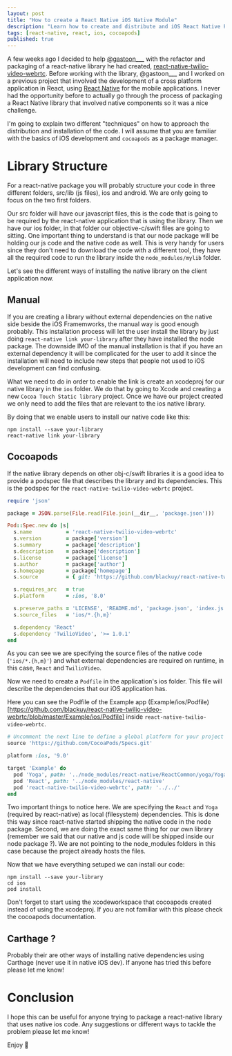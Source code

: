 ```yaml
---
layout: post
title: "How to create a React Native iOS Native Module"
description: "Learn how to create and distribute and iOS React Native Package from scratch"
tags: [react-native, react, ios, cocoapods]
published: true
---
```


A few weeks ago I decided to help [@gastoon\_\_\_](https://twitter.com/gastoon___) with the refactor and packaging of a react-native library he had created, [react-native-twilio-video-webrtc](https://github.com/blackuy/react-native-twilio-video-webrtc). Before working with the library, @gastoon___ and I worked on a previous project that involved the development of a cross platform application in React, using [React Native](https://facebook.github.io/react-native/) for the mobile applications. I never had the opportunity before to actually go through the process of packaging a React Native library that involved native components so it was a nice challenge.

I'm going to explain two different "techniques" on how to approach the distribution and installation of the code. I will assume that you are familiar with the basics of iOS development and `cocoapods` as a package manager.

# Library Structure

For a react-native package you will probably structure your code in three different folders, src/lib (js files), ios and android. We are only going to focus on the two first folders.

Our src folder will have our javascript files, this is the code that is going to be required by the react-native application that is using the library. Then we have our ios folder, in that folder our objective-c/swift files are going to sitting. One important thing to understand is that our node package will be holding our js code and the native code as well. This is very handy for users since they don't need to download the code with a different tool, they have all the required code to run the library inside the `node_modules/mylib` folder.

Let's see the different ways of installing the native library on the client application now.

## Manual

If you are creating a library without external dependencies on the native side beside the iOS Framemworks, the manual way is good enough probably. This installation process will let the user install the library by just doing `react-native link your-library` after they have installed the node package. The downside IMO of the manual installation is that if you have an external dependency it will be complicated for the user to add it since the installation will need to include new steps that people not used to iOS development can find confusing.

What we need to do in order to enable the link is create an xcodeproj for our native library in the `ios` folder. We do that by going to Xcode and creating a new `Cocoa Touch Static library` project. Once we have our project created we only need to add the files that are relevant to the ios native library.

By doing that we enable users to install our native code like this:

```shell
npm install --save your-library
react-native link your-library
```

## Cocoapods

If the native library depends on other obj-c/swift libraries it is a good idea to provide a podspec file that describes the library and its dependencies. This is the podspec for the `react-native-twilio-video-webrtc` project.

```ruby
require 'json'

package = JSON.parse(File.read(File.join(__dir__, 'package.json')))

Pod::Spec.new do |s|
  s.name           = 'react-native-twilio-video-webrtc'
  s.version        = package['version']
  s.summary        = package['description']
  s.description    = package['description']
  s.license        = package['license']
  s.author         = package['author']
  s.homepage       = package['homepage']
  s.source         = { git: 'https://github.com/blackuy/react-native-twilio-video-web-rtc', tag: s.version }

  s.requires_arc   = true
  s.platform       = :ios, '8.0'

  s.preserve_paths = 'LICENSE', 'README.md', 'package.json', 'index.js'
  s.source_files   = 'ios/*.{h,m}'

  s.dependency 'React'
  s.dependency 'TwilioVideo', '>= 1.0.1'
end
```  

As you can see we are specifying the source files of the native code (`'ios/*.{h,m}'`) and what external dependencies are required on runtime, in this case, `React` and `TwilioVideo`.

Now we need to create a `Podfile` in the application's ios folder. This file will describe the dependencies that our iOS application has.

Here you can see the Podfile of the Example app (Example/ios/Podfile)[https://github.com/blackuy/react-native-twilio-video-webrtc/blob/master/Example/ios/Podfile] inside `react-native-twilio-video-webrtc`.

```ruby
# Uncomment the next line to define a global platform for your project
source 'https://github.com/CocoaPods/Specs.git'

platform :ios, '9.0'

target 'Example' do
  pod 'Yoga', path: '../node_modules/react-native/ReactCommon/yoga/Yoga.podspec'
  pod 'React', path: '../node_modules/react-native'
  pod 'react-native-twilio-video-webrtc', path: '../../'
end
```

Two important things to notice here. We are specifying the `React` and `Yoga` (required by react-native) as local (filesystem) dependencies. This is done this way since react-native started shipping the native code in the node package. Second, we are doing the exact same thing for our own library (remember we said that our native and js code will be shipped inside our node package ?). We are not pointing to the node_modules folders in this case because the project already hosts the files.

Now that we have everything setuped we can install our code:

```shell
npm install --save your-library
cd ios
pod install
```

Don't forget to start using the xcodeworkspace that cocoapods created instead of using the xcodeproj. If you are not familiar with this please check the cocoapods documentation.

## Carthage ?

Probably their are other ways of installing native dependencies using Carthage (never use it in native iOS dev). If anyone has tried this before please let me know!

# Conclusion

I hope this can be useful for anyone trying to package a react-native library that uses native ios code. Any suggestions or different ways to tackle the problem please let me know!

Enjoy 🎉
